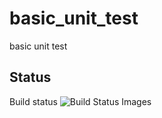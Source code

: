 basic_unit_test
===============

basic unit test



Status
------

Build status
<img src="https://travis-ci.org/jgirmay/basic_unit_test.png" title="Build Status Images">

